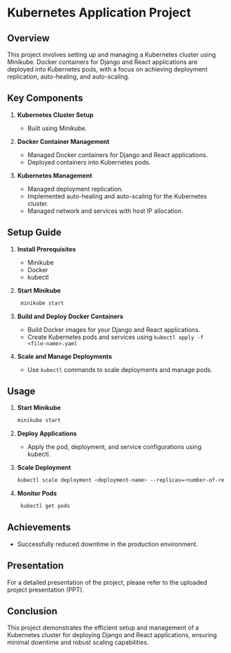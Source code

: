 # Kubernetes Application Project

## Overview
This project involves setting up and managing a Kubernetes cluster using Minikube. Docker containers for Django and React applications are deployed into Kubernetes pods, with a focus on achieving deployment replication, auto-healing, and auto-scaling.

## Key Components
1. **Kubernetes Cluster Setup**
   - Built using Minikube.

2. **Docker Container Management**
   - Managed Docker containers for Django and React applications.
   - Deployed containers into Kubernetes pods.

3. **Kubernetes Management**
   - Managed deployment replication.
   - Implemented auto-healing and auto-scaling for the Kubernetes cluster.
   - Managed network and services with host IP allocation.

## Setup Guide
1. **Install Prerequisites**
   - Minikube
   - Docker
   - kubectl
     
2. **Start Minikube**
   ```bash
    minikube start
    ```

3. **Build and Deploy Docker Containers**
   - Build Docker images for your Django and React applications.
   - Create Kubernetes pods and services using ` kubectl apply -f <file-name>.yaml `

4. **Scale and Manage Deployments**
    - Use `kubectl` commands to scale deployments and manage pods.

## Usage
1. **Start Minikube**
   ```bash
   minikube start
   ```
   
2. **Deploy Applications**
   - Apply the pod, deployment, and service configurations using kubectl.

3. **Scale Deployment**
   ```bash
   kubectl scale deployment <deployment-name> --replicas=<number-of-replicas>
   ```

5. **Monitor Pods**
   ```bash
    kubectl get pods
   ```

## Achievements
- Successfully reduced downtime in the production environment.

## Presentation
For a detailed presentation of the project, please refer to the uploaded project presentation (PPT).

## Conclusion
This project demonstrates the efficient setup and management of a Kubernetes cluster for deploying Django and React applications, ensuring minimal downtime and robust scaling capabilities.
